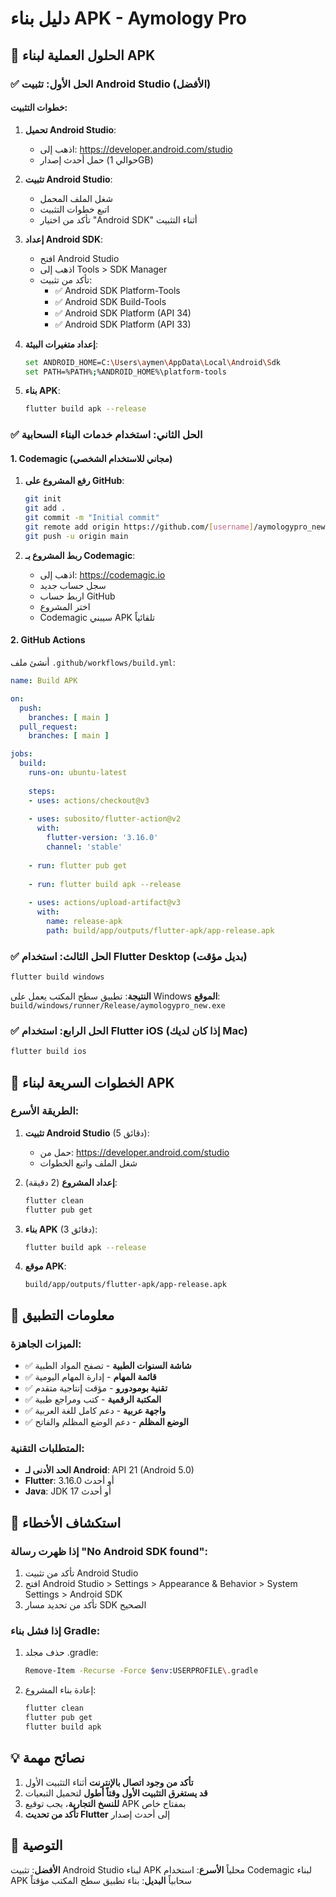 # دليل بناء APK - Aymology Pro

## 🎯 الحلول العملية لبناء APK

### ✅ الحل الأول: تثبيت Android Studio (الأفضل)

#### خطوات التثبيت:

1. **تحميل Android Studio**:
   - اذهب إلى: https://developer.android.com/studio
   - حمل أحدث إصدار (حوالي 1GB)

2. **تثبيت Android Studio**:
   - شغل الملف المحمل
   - اتبع خطوات التثبيت
   - تأكد من اختيار "Android SDK" أثناء التثبيت

3. **إعداد Android SDK**:
   - افتح Android Studio
   - اذهب إلى Tools > SDK Manager
   - تأكد من تثبيت:
     - ✅ Android SDK Platform-Tools
     - ✅ Android SDK Build-Tools  
     - ✅ Android SDK Platform (API 34)
     - ✅ Android SDK Platform (API 33)

4. **إعداد متغيرات البيئة**:
   ```bash
   set ANDROID_HOME=C:\Users\aymen\AppData\Local\Android\Sdk
   set PATH=%PATH%;%ANDROID_HOME%\platform-tools
   ```

5. **بناء APK**:
   ```bash
   flutter build apk --release
   ```

### ✅ الحل الثاني: استخدام خدمات البناء السحابية

#### 1. Codemagic (مجاني للاستخدام الشخصي)

1. **رفع المشروع على GitHub**:
   ```bash
   git init
   git add .
   git commit -m "Initial commit"
   git remote add origin https://github.com/[username]/aymologypro_new.git
   git push -u origin main
   ```

2. **ربط المشروع بـ Codemagic**:
   - اذهب إلى: https://codemagic.io
   - سجل حساب جديد
   - اربط حساب GitHub
   - اختر المشروع
   - Codemagic سيبني APK تلقائياً

#### 2. GitHub Actions

أنشئ ملف `.github/workflows/build.yml`:

```yaml
name: Build APK

on:
  push:
    branches: [ main ]
  pull_request:
    branches: [ main ]

jobs:
  build:
    runs-on: ubuntu-latest
    
    steps:
    - uses: actions/checkout@v3
    
    - uses: subosito/flutter-action@v2
      with:
        flutter-version: '3.16.0'
        channel: 'stable'
    
    - run: flutter pub get
    
    - run: flutter build apk --release
    
    - uses: actions/upload-artifact@v3
      with:
        name: release-apk
        path: build/app/outputs/flutter-apk/app-release.apk
```

### ✅ الحل الثالث: استخدام Flutter Desktop (بديل مؤقت)

```bash
flutter build windows
```

**النتيجة**: تطبيق سطح المكتب يعمل على Windows
**الموقع**: `build/windows/runner/Release/aymologypro_new.exe`

### ✅ الحل الرابع: استخدام Flutter iOS (إذا كان لديك Mac)

```bash
flutter build ios
```

## 🚀 الخطوات السريعة لبناء APK

### الطريقة الأسرع:

1. **تثبيت Android Studio** (5 دقائق):
   - حمل من: https://developer.android.com/studio
   - شغل الملف واتبع الخطوات

2. **إعداد المشروع** (2 دقيقة):
   ```bash
   flutter clean
   flutter pub get
   ```

3. **بناء APK** (3 دقائق):
   ```bash
   flutter build apk --release
   ```

4. **موقع APK**:
   ```
   build/app/outputs/flutter-apk/app-release.apk
   ```

## 📱 معلومات التطبيق

### الميزات الجاهزة:
- ✅ **شاشة السنوات الطبية** - تصفح المواد الطبية
- ✅ **قائمة المهام** - إدارة المهام اليومية  
- ✅ **تقنية بومودورو** - مؤقت إنتاجية متقدم
- ✅ **المكتبة الرقمية** - كتب ومراجع طبية
- ✅ **واجهة عربية** - دعم كامل للغة العربية
- ✅ **الوضع المظلم** - دعم الوضع المظلم والفاتح

### المتطلبات التقنية:
- **الحد الأدنى لـ Android**: API 21 (Android 5.0)
- **Flutter**: 3.16.0 أو أحدث
- **Java**: JDK 17 أو أحدث

## 🔧 استكشاف الأخطاء

### إذا ظهرت رسالة "No Android SDK found":

1. تأكد من تثبيت Android Studio
2. افتح Android Studio > Settings > Appearance & Behavior > System Settings > Android SDK
3. تأكد من تحديد مسار SDK الصحيح

### إذا فشل بناء Gradle:

1. حذف مجلد .gradle:
   ```bash
   Remove-Item -Recurse -Force $env:USERPROFILE\.gradle
   ```

2. إعادة بناء المشروع:
   ```bash
   flutter clean
   flutter pub get
   flutter build apk
   ```

## 💡 نصائح مهمة

1. **تأكد من وجود اتصال بالإنترنت** أثناء التثبيت الأول
2. **قد يستغرق التثبيت الأول وقتاً أطول** لتحميل التبعيات
3. **للنسخ التجارية**، يجب توقيع APK بمفتاح خاص
4. **تأكد من تحديث Flutter** إلى أحدث إصدار

## 🎯 التوصية

**الأفضل**: تثبيت Android Studio لبناء APK محلياً
**الأسرع**: استخدام Codemagic لبناء APK سحابياً
**البديل**: بناء تطبيق سطح المكتب مؤقتاً 